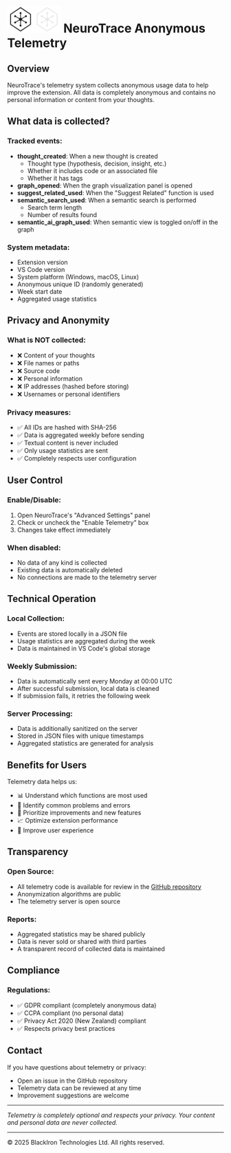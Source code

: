 # <img src="../media/neurotrace-icon-light.svg#gh-light-mode-only" alt="NeuroTrace logo" height="62"><img src="../media/neurotrace-icon-dark.svg#gh-dark-mode-only" alt="NeuroTrace logo" height="62"> NeuroTrace Anonymous Telemetry

## Overview

NeuroTrace's telemetry system collects anonymous usage data to help improve the extension. All data is completely anonymous and contains no personal information or content from your thoughts.

## What data is collected?

### Tracked events:
- **thought_created**: When a new thought is created
  - Thought type (hypothesis, decision, insight, etc.)
  - Whether it includes code or an associated file
  - Whether it has tags
- **graph_opened**: When the graph visualization panel is opened
- **suggest_related_used**: When the "Suggest Related" function is used
- **semantic_search_used**: When a semantic search is performed
  - Search term length
  - Number of results found
- **semantic_ai_graph_used**: When semantic view is toggled on/off in the graph

### System metadata:
- Extension version
- VS Code version
- System platform (Windows, macOS, Linux)
- Anonymous unique ID (randomly generated)
- Week start date
- Aggregated usage statistics

## Privacy and Anonymity

### What is NOT collected:
- ❌ Content of your thoughts
- ❌ File names or paths
- ❌ Source code
- ❌ Personal information
- ❌ IP addresses (hashed before storing)
- ❌ Usernames or personal identifiers

### Privacy measures:
- ✅ All IDs are hashed with SHA-256
- ✅ Data is aggregated weekly before sending
- ✅ Textual content is never included
- ✅ Only usage statistics are sent
- ✅ Completely respects user configuration

## User Control

### Enable/Disable:
1. Open NeuroTrace's "Advanced Settings" panel
2. Check or uncheck the "Enable Telemetry" box
3. Changes take effect immediately

### When disabled:
- No data of any kind is collected
- Existing data is automatically deleted
- No connections are made to the telemetry server

## Technical Operation

### Local Collection:
- Events are stored locally in a JSON file
- Usage statistics are aggregated during the week
- Data is maintained in VS Code's global storage

### Weekly Submission:
- Data is automatically sent every Monday at 00:00 UTC
- After successful submission, local data is cleaned
- If submission fails, it retries the following week

### Server Processing:
- Data is additionally sanitized on the server
- Stored in JSON files with unique timestamps
- Aggregated statistics are generated for analysis

## Benefits for Users

Telemetry data helps us:
- 📊 Understand which functions are most used
- 🐛 Identify common problems and errors
- 🚀 Prioritize improvements and new features
- 📈 Optimize extension performance
- 🎯 Improve user experience

## Transparency

### Open Source:
- All telemetry code is available for review in the [GitHub repository](https://your_repository_url)
- Anonymization algorithms are public
- The telemetry server is open source

### Reports:
- Aggregated statistics may be shared publicly
- Data is never sold or shared with third parties
- A transparent record of collected data is maintained

## Compliance

### Regulations:
- ✅ GDPR compliant (completely anonymous data)
- ✅ CCPA compliant (no personal data)
- ✅ Privacy Act 2020 (New Zealand) compliant
- ✅ Respects privacy best practices

## Contact

If you have questions about telemetry or privacy:
- Open an issue in the GitHub repository
- Telemetry data can be reviewed at any time
- Improvement suggestions are welcome

---

*Telemetry is completely optional and respects your privacy. Your content and personal data are never collected.*

---
© 2025 BlackIron Technologies Ltd. All rights reserved.